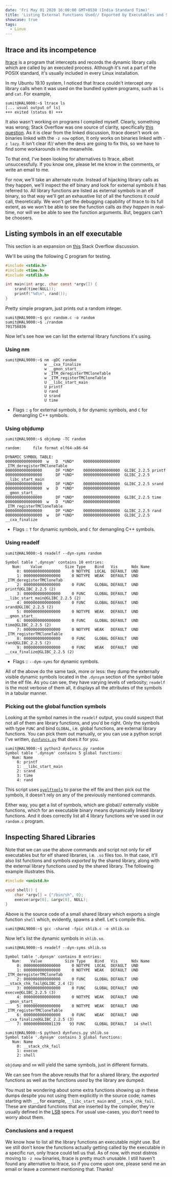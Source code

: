 ```yaml
---
date: 'Fri May 01 2020 16:00:00 GMT+0530 (India Standard Time)'
title: 'Listing External Functions Used// Exported by Executables and Shared Libraries'
showcase: true
tags:
  - Linux
---
```


## ltrace and its incompetence

[ltrace](https://www.ltrace.org/) is a program that intercepts and records the dynamic library calls which are called by an executed process. Although it's not a part of the POSIX standard, it's usually included in every Linux installation.

In my Ubuntu 19.10 system, I noticed that ltrace couldn't intercept _any_ library calls when it was used on the bundled system programs, such as `ls` and `cat`. For example,

```console
sumit@HAL9000:~$ ltrace ls
[... usual output of ls]
+++ exited (status 0) +++
```

It also wasn't working on programs I compiled myself. Clearly, something was wrong; Stack Overflow was one source of clarity, specifically [this question](https://stackoverflow.com/questions/43213505/no-output-when-running-ltrace). As it is clear from the linked discussion, ltrace doesn't work on binaries linked with the `-z now` option, It only works on binaries linked with `-z lazy`. It isn't clear if// when the devs are going to fix this, so we have to find some workarounds in the meanwhile.

To that end, I've been looking for alternatives to ltrace, albeit unsuccessfully. If you know one, please let me know in the comments, or write an email to me.

For now, we'll take an alternate route. Instead of hijacking library calls as they happen, we'll inspect the elf binary and look for external symbols it has referred to. All library functions are listed as external symbols in an elf binary, so that way we'll get an exhaustive list of all the functions it _could_ call, theoretically. We won't get the debugging capability of ltrace to its full extent, as we won't be able to see the function calls _as they happen_ in real-time, nor will we be able to see the function arguments. But, beggars can't be choosers.


## Listing symbols in an elf executable

This section is an expansion on [this](https://stackoverflow.com/questions/34732/how-do-i-list-the-symbols-in-a-so-file) Stack Overflow discussion.

We'll be using the following C program for testing.
```c
#include <stdio.h>
#include <time.h>
#include <stdlib.h>

int main(int argc, char const *argv[]) {
    srand(time(NULL));
    printf("%d\n", rand());
}
```
Pretty simple program, just prints out a random integer.

```console
sumit@HAL9000:~$ gcc random.c -o random
sumit@HAL9000:~$ ./random 
701758836
```

Now let's see how we can list the external library functions it's using.

### Using nm

```console
sumit@HAL9000:~$ nm -gDC random
                 w __cxa_finalize
                 w __gmon_start__
                 w _ITM_deregisterTMCloneTable
                 w _ITM_registerTMCloneTable
                 U __libc_start_main
                 U printf
                 U rand
                 U srand
                 U time
```

- Flags :: `g` for external symbols, `D` for dynamic symbols, and `C` for demangling C++ symbols.

### Using objdump

```console
sumit@HAL9000:~$ objdump -TC random

random:     file format elf64-x86-64

DYNAMIC SYMBOL TABLE:
0000000000000000  w   D  *UND*    0000000000000000              _ITM_deregisterTMCloneTable
0000000000000000      DF *UND*    0000000000000000  GLIBC_2.2.5 printf
0000000000000000      DF *UND*    0000000000000000  GLIBC_2.2.5 __libc_start_main
0000000000000000      DF *UND*    0000000000000000  GLIBC_2.2.5 srand
0000000000000000  w   D  *UND*    0000000000000000              __gmon_start__
0000000000000000      DF *UND*    0000000000000000  GLIBC_2.2.5 time
0000000000000000  w   D  *UND*    0000000000000000              _ITM_registerTMCloneTable
0000000000000000      DF *UND*    0000000000000000  GLIBC_2.2.5 rand
0000000000000000  w   DF *UND*    0000000000000000  GLIBC_2.2.5 __cxa_finalize
```
- Flags :: `T` for dynamic symbols, and `C` for demangling C++ symbols.

### Using readelf

```console
sumit@HAL9000:~$ readelf --dyn-syms random

Symbol table '.dynsym' contains 10 entries:
   Num:    Value          Size Type    Bind   Vis      Ndx Name
     0: 0000000000000000     0 NOTYPE  LOCAL  DEFAULT  UND 
     1: 0000000000000000     0 NOTYPE  WEAK   DEFAULT  UND _ITM_deregisterTMCloneTab
     2: 0000000000000000     0 FUNC    GLOBAL DEFAULT  UND printf@GLIBC_2.2.5 (2)
     3: 0000000000000000     0 FUNC    GLOBAL DEFAULT  UND __libc_start_main@GLIBC_2.2.5 (2)
     4: 0000000000000000     0 FUNC    GLOBAL DEFAULT  UND srand@GLIBC_2.2.5 (2)
     5: 0000000000000000     0 NOTYPE  WEAK   DEFAULT  UND __gmon_start__
     6: 0000000000000000     0 FUNC    GLOBAL DEFAULT  UND time@GLIBC_2.2.5 (2)
     7: 0000000000000000     0 NOTYPE  WEAK   DEFAULT  UND _ITM_registerTMCloneTable
     8: 0000000000000000     0 FUNC    GLOBAL DEFAULT  UND rand@GLIBC_2.2.5 (2)
     9: 0000000000000000     0 FUNC    WEAK   DEFAULT  UND __cxa_finalize@GLIBC_2.2.5 (2)
```

- Flags :: `--dym-syms` for dynamic symbols.

All of the above do the same task, more or less: they dump the externally visible dynamic symbols located in the `.dynsym` section of the symbol table in the elf file. As you can see, they have varying levels of verbosity; `readelf` is the most verbose of them all, it displays all the attributes of the symbols in a tabular manner. 

### Picking out the global function symbols

Looking at the symbol names in the `readelf` output, you could suspect that not all of them are library functions, and you'd be right. Only the symbols with type `FUNC` and bind `GLOBAL`, i.e. global functions, are external library functions. You can pick them out manually, or you can use a python script I've written, [`dynfuncs.py`](https://github.com/SkullTech/dynfuncs.py) that does it for you. 

```console
sumit@HAL9000:~$ python3 dynfuncs.py random
Symbol table '.dynsym' contains 5 global functions:
   Num: Name
     0: printf
     1: __libc_start_main
     2: srand
     3: time
     4: rand

```

This script uses [`pyelftools`](https://github.com/eliben/pyelftools) to parse the elf file and then pick out the symbols, it doesn't rely on any of the previously mentioned commands.

Either way, you get a list of symbols, which are global// externally visible functions, which for an executable binary means dynamically linked library functions. And it does correctly list all 4 library functions we've used in our `random.c` program.

## Inspecting Shared Libraries

Note that we can use the above commands and script not only for elf executables but for elf shared libraries, i.e. `.so` files too. In that case, it'll also list functions and symbols _exported_ by the shared library, along with the external library functions _used_ by the shared library. The following example illustrates this.


```c
#include <unistd.h>

void shell() {
	char *argv[] = {"/bin/sh", 0};
	execve(argv[0], &argv[0], NULL);
}
```
Above is the source code of a small shared library which exports a single function `shell` which, evidently, spawns a shell. Let's compile this.

```console
sumit@HAL9000:~$ gcc -shared -fpic shlib.c -o shlib.so
```

Now let's list the dynamic symbols in `shlib.so`.
```console
sumit@HAL9000:~$ readelf --dyn-syms shlib.so

Symbol table '.dynsym' contains 8 entries:
   Num:    Value          Size Type    Bind   Vis      Ndx Name
     0: 0000000000000000     0 NOTYPE  LOCAL  DEFAULT  UND 
     1: 0000000000000000     0 NOTYPE  WEAK   DEFAULT  UND _ITM_deregisterTMCloneTab
     2: 0000000000000000     0 FUNC    GLOBAL DEFAULT  UND __stack_chk_fail@GLIBC_2.4 (2)
     3: 0000000000000000     0 FUNC    GLOBAL DEFAULT  UND execve@GLIBC_2.2.5 (3)
     4: 0000000000000000     0 NOTYPE  WEAK   DEFAULT  UND __gmon_start__
     5: 0000000000000000     0 NOTYPE  WEAK   DEFAULT  UND _ITM_registerTMCloneTable
     6: 0000000000000000     0 FUNC    WEAK   DEFAULT  UND __cxa_finalize@GLIBC_2.2.5 (3)
     7: 0000000000001139    93 FUNC    GLOBAL DEFAULT   14 shell

sumit@HAL9000:~$ python3 dynfuncs.py shlib.so 
Symbol table '.dynsym' contains 3 global functions:
   Num: Name
     0: __stack_chk_fail
     1: execve
     2: shell
```

`objdump` and `nm` will yield the same symbols, just in different formats.

We can see from the above results that for a shared library, the _exported_ functions as well as the functions _used_ by the library are dumped.

You must be wondering about some extra functions showing up in these dumps despite you not using them explicitly in the source code; names starting with `__`, for example, `__libc_start_main` and `__stack_chk_fail`. These are standard functions that are inserted by the compiler, they're usually defined in the [LSB](https://en.wikipedia.org/wiki/Linux_Standard_Base) specs. For usual use-cases, you don't need to worry about them.

### Conclusions and a request

We know how to list all the library functions an executable _might_ use. But we still don't know the functions actually getting called by the executable in a specific run, only ltrace could tell us that. As of now, with most distros moving to `-z now` binaries, ltrace is pretty much unusable. I still haven't found any alternative to ltrace, so if you come upon one, please send me an email or leave a comment mentioning that. Thanks!
